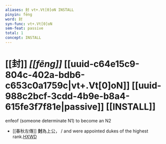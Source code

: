 ```yaml
---
aliases: 封 vt+.Vt[0]oN INSTALL
pinyin: fēng
word: 封
syn-func: vt+.Vt[0]oN
sem-feat: passive
total: 1
concept: INSTALL 
---
```

# [[封]] *[[fēng]]*  [[uuid-c64e15c9-804c-402a-bdb6-c653c0a1759c|vt+.Vt[0]oN]] [[uuid-988c2bcf-3cdd-4b9e-b8a4-615fe3f7f81e|passive]] [[INSTALL]]
enfeof (someone determinate N1) to become an N2
 - [[春秋左傳]] **封**為上公， / and were appointed dukes of the highest rank.[HXWD](https://hxwd.org/textview.html?location=KR1e0001_tls_010-693a.73)